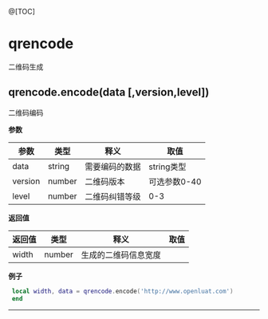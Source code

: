 @[TOC]

# qrencode
二维码生成
## qrencode.encode(data [,version,level])

二维码编码

**参数**

|参数|类型|释义|取值|
|-|-|-|-|
|data|string|需要编码的数据|string类型   |
|version|number|二维码版本|可选参数0-40|
|level|number|二维码纠错等级|0-3|

**返回值**

|返回值|类型|释义|取值|
|-|-|-|-|
|width|number|生成的二维码信息宽度|   |

**例子**

```lua
 local width, data = qrencode.encode('http://www.openluat.com')
 end

```

---



